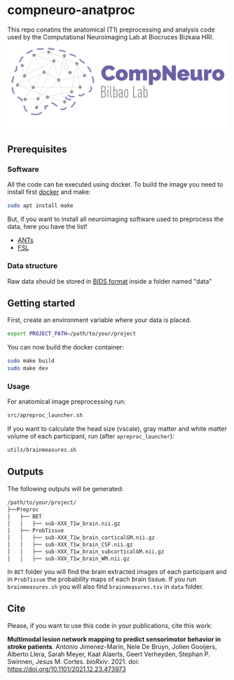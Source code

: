 # compneuro-anatproc
This repo conatins the anatomical (T1) preprocessing and analysis code used by the Computational Neuroimaging Lab at Biocruces Bizkaia HRI. 
![compneuro logo](docs/compneuroLogo_r.png)

## Prerequisites
### Software
All the code can be executed using docker. To build the image you need to install first [docker](https://docs.docker.com/engine/install/) and make:

```bash
sudo apt install make
```

But, if you want to install all neuroimaging software used to preprocess the data, here you have the list! 

* [ANTs](http://stnava.github.io/ANTs/)
* [FSL](https://fsl.fmrib.ox.ac.uk/fsl/fslwiki)

### Data structure
Raw data should be stored in [BIDS format](https://bids.neuroimaging.io/) inside a folder named "data"

## Getting started

First, create an environment variable where your data is placed. 

```bash
export PROJECT_PATH=/path/to/your/project
```

You can now build the docker container:

```bash
sudo make build
sudo make dev
```

### Usage

For anatomical image preprocessing run:

```bash
src/apreproc_launcher.sh
```

If you want to calculate the head size (vscale), gray matter and white matter volume of each participant, run (after `apreproc_launcher`):

```bash
utils/brainmeasures.sh
```

## Outputs
The following outputs will be generated:

```
/path/to/your/project/
├──Preproc
│   ├── BET
│   │   ├── sub-XXX_T1w_brain.nii.gz
│   ├── ProbTissue
│   │   ├── sub-XXX_T1w_brain_corticalGM.nii.gz
│   │   ├── sub-XXX_T1w_brain_CSF.nii.gz
│   │   ├── sub-XXX_T1w_brain_subcorticalGM.nii.gz
│   │   ├── sub-XXX_T1w_brain_WM.nii.gz
```

In `BET` folder you will find the brain extracted images of each participant and in `ProbTissue` the probability maps of each brain tissue. If you run `brainmeasures.sh` you will also find `brainmeasures.tsv` in `data` folder.

## Cite
Please, if you want to use this code in your publications, cite this work:

**Multimodal lesion network mapping to predict sensorimotor behavior in stroke patients**.
Antonio Jimenez-Marin, Nele De Bruyn, Jolien Gooijers, Alberto Llera, Sarah Meyer, Kaat Alaerts, Geert Verheyden, Stephan P. Swinnen, Jesus M. Cortes.
*bioRxiv*. 2021. doi: https://doi.org/10.1101/2021.12.23.473973
